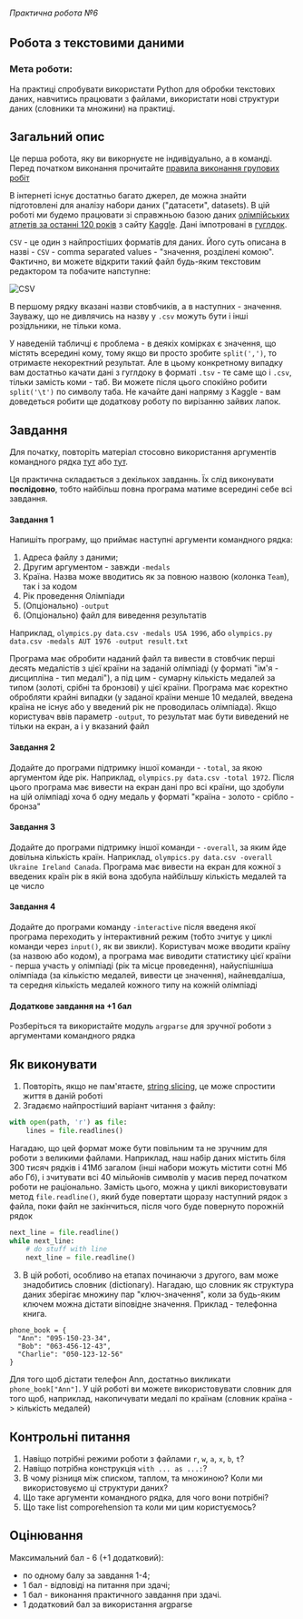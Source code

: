 ###### Практична робота №6
## Робота з текстовими даними

### Мета роботи:
На практиці спробувати використати Python для обробки текстових даних, навчитись працювати з файлами, використати нові структури даних (словники та множини) на практиці.

## Загальний опис

Це перша робота, яку ви викорнуєте не індивідуально, а в команді. Перед початком виконання прочитайте [правила виконання групових робіт](./group_rules.md)

В інтернеті існує достатньо багато джерел, де можна знайти підготовлені для аналізу набори даних ("датасети", datasets). В цій роботі ми будемо працювати зі справжньою базою даних [олімпійських атлетів за останні 120 років](https://www.kaggle.com/heesoo37/120-years-of-olympic-history-athletes-and-results) з сайту [Kaggle](https://www.kaggle.com/). Дані імпотровані в [гуглдок](https://docs.google.com/spreadsheets/d/1yuxIxtLh998CgoMA8d1ar7V-JCSpQAxepeZN5JJ5fxU/edit?usp=sharing).

`CSV` - це один з найпростіших форматів для даних. Його суть описана в назві - `CSV` - comma separated values - "значення, розділені комою". Фактично, ви можете відкрити такий файл будь-яким текстовим редактором та побачите напступне:

![CSV]([csv_sample.png "CSV")

В першому рядку вказані назви стовбчиків, а в наступних - значення. Зауважу, що не дивлячись на назву у `.csv` можуть бути і інші розідльники, не тільки кома.

У наведеній табличці є проблема - в деякіх комірках є значення, що містять всередині кому, тому якщо ви просто зробите `split(',')`, то отримаєте некоректний результат. Але в цьому конкретному випадку вам достатньо качати дані з гуглдоку в форматі `.tsv` - те саме що і `.csv`, тільки замість коми - таб. Ви можете після цього спокійно робити `split('\t')` по символу таба. Не качайте дані напряму з Kaggle - вам доведеться робити ще додаткову роботу по вирізанню зайвих лапок.

## Завдання

Для початку, повторіть матеріал стосовно використання аргументів командного рядка [тут](https://www.digitalocean.com/community/tutorials/python-command-line-arguments) або [тут](https://machinelearningmastery.com/command-line-arguments-for-your-python-script/).

Ця практична складається з декількох завданнь. Їх слід виконувати **послідовно**, тобто найбільш повна програма матиме всередині себе всі завдання.

#### Завдання 1
Напишіть програму, що приймає наступні аргументи командного рядка:
1) Адреса файлу з даними;
2) Другим аргументом - завжди `-medals`
3) Країна. Назва може вводитись як за повною назвою (колонка `Team`), так і за кодом
4) Рік проведення Олімпіади
5) (Опціонально) `-output`
6) (Опціонально) файл для виведення результатів

Наприклад, `olympics.py data.csv -medals USA 1996`, або `olympics.py data.csv -medals AUT 1976 -output result.txt`

Програма має обробити наданий файл та вивести в стовбчик перші десять медалістів з цієї країни на заданій олімпіаді (у форматі "ім'я - дисципліна - тип медалі"), а під цим - сумарну кількість медалей за типом (золоті, срібні та бронзові) у цієї країни. Програма має коректно обробляти крайні випадки (у заданої країни менше 10 медалей, введена країна не існує або у введений рік не проводилась олімпіада). Якщо користувач ввів параметр `-output`, то результат має бути виведений не тільки на екран, а і у вказаний файл

#### Завдання 2
Додайте до програми підтримку іншої команди - `-total`, за якою аргументом йде рік. Наприклад, `olympics.py data.csv -total 1972`. Після цього програма має вивести на екран дані про всі країни, що здобули на цій олімпіаді хоча б одну медаль у форматі "країна - золото - срібло - бронза"

#### Завдання 3
Додайте до програми підтримку іншої команди - `-overall`, за яким йде довільна кількість країн. Наприклад, `olympics.py data.csv -overall Ukraine Ireland Canada`. Програма має вивести на екран для кожної з введених країн рік в якій вона здобула найбільшу кількість медалей та це число

#### Завдання 4
Додайте до програми команду `-interactive` після введеня якої програма переходить у інтерактивний режим (тобто зчитує у циклі команди через `input()`, як ви звикли). Користувач може вводити країну (за назвою або кодом), а програма має виводити статистику цієї країни - перша участь у олімпіаді (рік та місце проведення), найуспішніша олімпіада (за кількістю медалей, вивести це значення), найневдаліша, та середня кількість медалей кожного типу на кожній олімпіаді

#### Додаткове завдання на +1 бал
Розберіться та використайте модуль `argparse` для зручної роботи з аргументами командного рядка

## Як виконувати

1. Повторіть, якщо не пам'ятаєте, [string slicing](https://www.freecodecamp.org/news/python-substring-how-to-slice-a-string/), це може спростити життя в даній роботі
2. Згадаємо найпростіший варіант читання з файлу:
```Python
with open(path, 'r') as file:
    lines = file.readlines()
```
Нагадаю, що цей формат може бути повільним та не зручним для роботи з великими файлами. Наприклад, наш набір даних містить біля 300 тисяч рядків і 41Мб загалом (інші набори можуть містити сотні Мб або Гб), і зчитувати всі 40 мільйонів символів у масив перед початком роботи не раціонально. Замість цього, можна у циклі використовувати метод `file.readline()`, який буде повертати щоразу наступний рядок з файла, поки файл не закінчиться, після чого буде повернуто порожній рядок
```Python
next_line = file.readline()
while next_line:
    # do stuff with line
    next_line = file.readline()
```
3. В цій роботі, особливо на етапах починаючи з другого, вам може знадобитись словник (dictionary). Нагадаю, що словник як структура даних зберігає множину пар "ключ-значення", коли за будь-яким ключем можна дістати віповідне значення. Приклад - телефонна книга.
```
phone_book = {
  "Ann": "095-150-23-34",
  "Bob": "063-456-12-43",
  "Charlie": "050-123-12-56"
}
```
Для того щоб дістати телефон Ann, достатньо викликати `phone_book["Ann"]`. У цій роботі ви можете використовувати словник для того щоб, наприклад, накопичувати медалі по країнам (словник країна -> кількість медалей)

## Контрольні питання
1. Навіщо потрібні режими роботи з файлами `r`, `w`, `a`, `x`, `b`, `t`?
2. Навіщо потрібна конструкція `with ... as ...:`?
3. В чому різниця між списком, таплом, та множиною? Коли ми використовуємо ці структури даних?
4. Що таке аргументи командного рядка, для чого вони потрібні?
5. Що таке list comporehension та коли ми цим користуємось?

## Оцінювання

Максимальний бал - 6 (+1 додатковий):
- по одному балу за завдання 1-4;
- 1 бал - відповіді на питання при здачі;
- 1 бал - виконання практичного завдання при здачі.
- 1 додатковий бал за використання argparse
